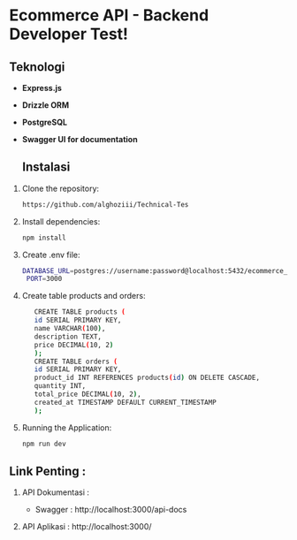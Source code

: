 # Ecommerce API - Backend Developer Test!

## Teknologi 

- **Express.js**
- **Drizzle ORM**
- **PostgreSQL**
- **Swagger UI for documentation**

  ## Instalasi

1. Clone the repository:

   ```bash
   https://github.com/alghoziii/Technical-Tes

2. Install dependencies:
   ```bash
   npm install
3. Create .env file:
   ```bash
   DATABASE_URL=postgres://username:password@localhost:5432/ecommerce_db
    PORT=3000
4. Create table products and orders:
   ```bash
      CREATE TABLE products ( 
      id SERIAL PRIMARY KEY, 
      name VARCHAR(100), 
      description TEXT, 
      price DECIMAL(10, 2) 
      ); 
      CREATE TABLE orders ( 
      id SERIAL PRIMARY KEY, 
      product_id INT REFERENCES products(id) ON DELETE CASCADE, 
      quantity INT, 
      total_price DECIMAL(10, 2), 
      created_at TIMESTAMP DEFAULT CURRENT_TIMESTAMP 
      ); 
   
5. Running the Application:
   ```bash
   npm run dev
   
## Link Penting :
1. API Dokumentasi :
   
    - Swagger : http://localhost:3000/api-docs
      
3. API Aplikasi : http://localhost:3000/

   




